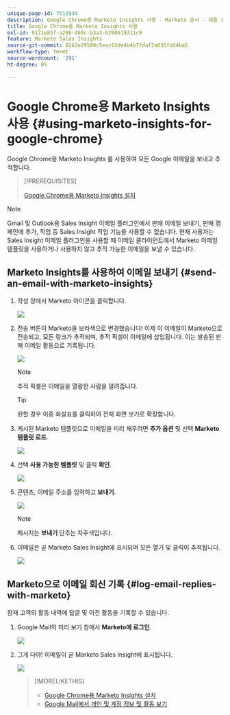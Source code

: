 ```yaml
---
unique-page-id: 7512944
description: Google Chrome용 Marketo Insights 사용 - Marketo 문서 - 제품 설명서
title: Google Chrome용 Marketo Insights 사용
exl-id: 9171e85f-a286-469c-b3a3-b290619311c9
feature: Marketo Sales Insights
source-git-commit: 02b2e39580c5eac63de4b4b7fdaf2a835fdd4ba5
workflow-type: tm+mt
source-wordcount: '291'
ht-degree: 0%

---
```


# Google Chrome용 Marketo Insights 사용 {#using-marketo-insights-for-google-chrome}

Google Chrome용 Marketo Insights 를 사용하여 모든 Google 이메일을 보내고 추적합니다.

>[!PREREQUISITES]
>
>[Google Chrome용 Marketo Insights 설치](/help/marketo/product-docs/marketo-sales-insight/msi-chrome-plugin/install-marketo-insights-for-google-chrome.md)

>[!NOTE]
>
>Gmail 및 Outlook용 Sales Insight 이메일 플러그인에서 판매 이메일 보내기, 판매 캠페인에 추가, 작업 등 Sales Insight 작업 기능을 사용할 수 없습니다. 현재 사용자는 Sales Insight 이메일 플러그인을 사용할 때 이메일 클라이언트에서 Marketo 이메일 템플릿을 사용하거나 사용하지 않고 추적 가능한 이메일을 보낼 수 있습니다.

## Marketo Insights를 사용하여 이메일 보내기 {#send-an-email-with-marketo-insights}

1. 작성 창에서 Marketo 아이콘을 클릭합니다.

   ![](assets/image2015-10-5-14-3a57-3a53.png)

1. 전송 버튼이 Marketo을 보라색으로 변경했습니다! 이제 이 이메일이 Marketo으로 전송되고, 모든 링크가 추적되며, 추적 픽셀이 이메일에 삽입됩니다. 이는 발송된 판매 이메일 활동으로 기록됩니다.

   ![](assets/image2015-10-5-15-3a2-3a21.png)

   >[!NOTE]
   >
   >추적 픽셀은 이메일을 열람한 사람을 알려줍니다.

   >[!TIP]
   >
   >원할 경우 이중 화살표를 클릭하여 전체 화면 보기로 확장합니다.

1. 게시된 Marketo 템플릿으로 이메일을 미리 채우려면 **추가 옵션** 및 선택 **Marketo 템플릿 로드**.

   ![](assets/image2015-10-5-15-3a6-3a50.png)

1. 선택 **사용 가능한 템플릿** 및 클릭 **확인**.

   ![](assets/image2015-10-5-15-3a11-3a44.png)

1. 콘텐츠, 이메일 주소를 입력하고 **보내기**.

   ![](assets/image2015-10-6-14-3a37-3a32.png)

   >[!NOTE]
   >
   >메시지는 **보내기** 단추는 자주색입니다.

1. 이메일은 곧 Marketo Sales Insight에 표시되며 모든 열기 및 클릭이 추적됩니다.

   ![](assets/image2015-4-23-16-3a59-3a43.png)

## Marketo으로 이메일 회신 기록 {#log-email-replies-with-marketo}

잠재 고객의 활동 내역에 답글 및 이전 활동을 기록할 수 있습니다.

1. Google Mail의 미리 보기 창에서 **Marketo에 로그인**.

   ![](assets/image2015-4-23-17-3a0-3a42.png)

1. 그게 다야! 이메일이 곧 Marketo Sales Insight에 표시됩니다.

   ![](assets/image2015-4-23-17-3a1-3a26.png)

   >[!MORELIKETHIS]
   >
   >* [Google Chrome용 Marketo Insights 설치](/help/marketo/product-docs/marketo-sales-insight/msi-chrome-plugin/install-marketo-insights-for-google-chrome.md)
   >* [Google Mail에서 개인 및 계정 정보 및 활동 보기](/help/marketo/product-docs/marketo-sales-insight/msi-chrome-plugin/view-person-and-account-information-and-activities-in-google-mail.md)
